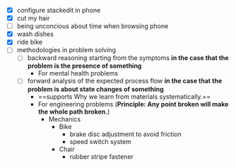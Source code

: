 - [x] configure stackedit in phone
- [x] cut my hair
- [ ] being unconcious about time when browsing phone
- [x] wash dishes
- [x] ride bike
- [ ] methodologies in problem solving
  - [ ] backward reasoning starting from the symptoms **in the case that the problem is the presence of something**
    - For mental health problems 
  - [ ] forward analysis of the expected process flow **in the case that the problem is about state changes of something** 
    - ==supports Why we learn from materials systematically.== 
    - For engineering problems (**Principle: Any point broken will make the whole path broken.**)
      - Mechanics
        - Bike
          - brake disc adjustment to avoid friction
          - speed switch system 
        - Chair
          - rubber stripe fastener 
<!--stackedit_data:
eyJoaXN0b3J5IjpbLTExMjgxMDk3NzcsLTEyMTg3NTQ4MjksLT
YxNjg2NTU1N119
-->